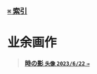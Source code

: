 ### [`⌘` 索引](https://github.com/KrLite/BrokenThoughts)

# 业余画作

> **[時の影 `头像` `2023/6/22` `→`](avatars/tokinokage)**

